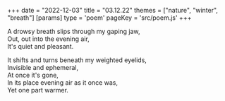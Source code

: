 +++
date = "2022-12-03"
title = "03.12.22"
themes = ["nature", "winter", "breath"]
[params]
  type = 'poem'
  pageKey = 'src/poem.js'
+++

A drowsy breath slips through my gaping jaw,  
Out, out into the evening air,  
It's quiet and pleasant.  
  
It shifts and turns beneath my weighted eyelids,  
Invisible and ephemeral,  
At once it's gone,  
In its place evening air as it once was,  
Yet one part warmer.
